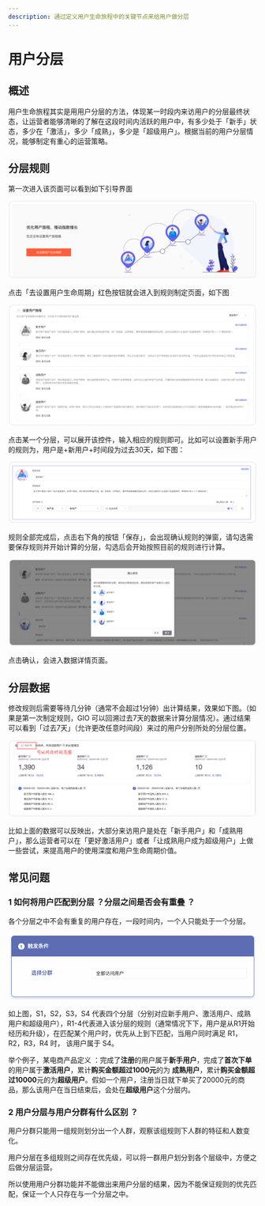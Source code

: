 ```yaml
---
description: 通过定义用户生命旅程中的关键节点来给用户做分层
---
```


# 用户分层

## 概述

用户生命旅程其实是用用户分层的方法，体现某一时段内来访用户的分层最终状态，让运营者能够清晰的了解在这段时间内活跃的用户中，有多少处于「新手」状态，多少在「激活」，多少「成熟」，多少是「超级用户」。根据当前的用户分层情况，能够制定有重心的运营策略。

## 分层规则

第一次进入该页面可以看到如下引导界面

![](../.gitbook/assets/yh1.png)

点击「去设置用户生命周期」红色按钮就会进入到规则制定页面，如下图

![](../.gitbook/assets/yh2.png)

点击某一个分层，可以展开该控件，输入相应的规则即可。比如可以设置新手用户的规则为，用户是+新用户+时间段为过去30天，如下图：

![](../.gitbook/assets/yh3.png)

规则全部完成后，点击右下角的按钮「保存」，会出现确认规则的弹窗，请勾选需要保存规则并开始计算的分层，勾选后会开始按照目前的规则进行计算。

![](../.gitbook/assets/yh4.png)

点击确认，会进入数据详情页面。

## 分层数据

修改规则后需要等待几分钟（通常不会超过1分钟）出计算结果，效果如下图。（如果是第一次制定规则，GIO 可以回溯过去7天的数据来计算分层情况）。通过结果可以看到「过去7天」（允许更改任意时间段）来过的用户分别所处的分层位置。

![](../.gitbook/assets/yh5.png)

比如上面的数据可以反映出，大部分来访用户是处在「新手用户」和「成熟用户」，那么运营者可以在「更好激活用户」或者「让成熟用户成为超级用户」上做一些尝试，来提高用户的使用深度和用户生命周期价值。

## 常见问题

### 1 **如何将用户匹配到分层 ？分层之间是否会有重叠 ？**

各个分层之中不会有重复的用户存在，一段时间内，一个人只能处于一个分层。

![](../.gitbook/assets/image%20%2838%29.png)

如上图，S1，S2，S3，S4 代表四个分层（分别对应新手用户、激活用户、成熟用户和超级用户），R1-4代表进入该分层的规则（通常情况下下，用户是从R1开始经历和升级），在匹配某个用户时，优先从上到下匹配，当用户同时满足 R1，R2，R3，R4 时， 该用户属于 S4。

举个例子，某电商产品定义 ：完成了**注册**的用户属于**新手用户**，完成了**首次下单**的用户属于**激活用户**，累计**购买金额超过1000元**的为 **成熟用户**，累计**购买金额超过10000**元的为**超级用户**。假如一个用户，注册当日就下单买了20000元的商品，那么该用户在当日结束后，会处在**超级用户**这个分层内。

### 2 用户分层与用户分群有什么区别 ？

用户分群只能用一组规则划分出一个人群，观察该组规则下人群的特征和人数变化。

用户分层在多组规则之间存在优先级，可以将一群用户划分到各个层级中，方便之后做分层运营。

所以使用用户分群功能并不能做出来用户分层的结果，因为不能保证规则的优先匹配，保证一个人只存在与一个分层之中。

